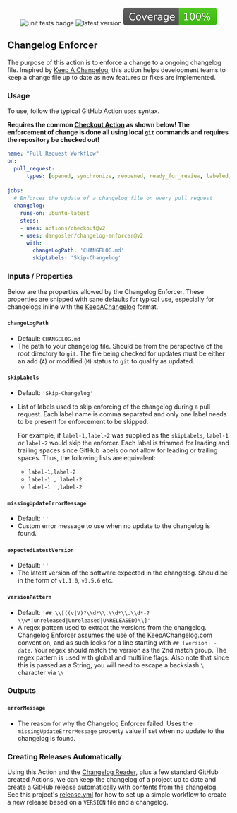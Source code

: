 <p align="center">
  <img src="https://github.com/dangoslen/changelog-enforcer/workflows/units-test/badge.svg?branch=master" alt="unit tests badge" />
  <img src="https://img.shields.io/github/v/release/dangoslen/changelog-enforcer?color=orange&label=Latest" alt="latest version" />
  <img src="./coverage/badge.svg" alt="coverage badge" />
 </p>

## Changelog Enforcer
The purpose of this action is to enforce a change to a ongoing changelog file. Inspired by [Keep A Changelog](https://keepachangelog.com/en/1.0.0/), this action helps development teams to keep a change file up to date as new features or fixes are implemented. 

### Usage
To use, follow the typical GitHub Action `uses` syntax. 

**Requires the common [Checkout Action](https://github.com/marketplace/actions/checkout) as shown below! The enforcement of change is done all using local `git` commands and requires the repository be checked out!**

```yaml
name: "Pull Request Workflow"
on:
  pull_request:
      types: [opened, synchronize, reopened, ready_for_review, labeled, unlabeled]

jobs:
  # Enforces the update of a changelog file on every pull request 
  changelog:
    runs-on: ubuntu-latest
    steps:
    - uses: actions/checkout@v2
    - uses: dangoslen/changelog-enforcer@v2
      with:
        changeLogPath: 'CHANGELOG.md'
        skipLabels: 'Skip-Changelog'
```

### Inputs / Properties
Below are the properties allowed by the Changelog Enforcer. These properties are shipped with sane defaults for typical use, especially for changelogs inline with the [KeepAChangelog](Keepachangelog.org) format.

#### `changeLogPath`
* Default: `CHANGELOG.md`
* The path to your changelog file. Should be from the perspective of the root directory to `git`. The file being checked for updates must be either an add (`A`) or modified (`M`) status to `git` to qualify as updated. 

#### `skipLabels` 
* Default: `'Skip-Changelog'` 
* List of labels used to skip enforcing of the changelog during a pull request. Each label name is comma separated and only one label needs to be present for enforcement to be skipped. 

  For example, if `label-1,label-2` was supplied as the `skipLabels`, `label-1` _or_ `label-2` would skip the enforcer. Each label is trimmed for leading and trailing spaces since GitHub labels do not allow for leading or trailing spaces. Thus, the following lists are equivalent:
  * `label-1,label-2`
  * `label-1 , label-2`
  * `label-1  ,label-2`

#### `missingUpdateErrorMessage`
* Default: `''`
* Custom error message to use when no update to the changelog is found.

#### `expectedLatestVersion`
* Default: `''`
* The latest version of the software expected in the changelog. Should be in the form of `v1.1.0`, `v3.5.6` etc.

#### `versionPattern`
* Default: `'## \\[((v|V)?\\d*\\.\\d*\\.\\d*-?\\w*|unreleased|Unreleased|UNRELEASED)\\]'`
* A regex pattern used to extract the versions from the changelog. Changelog Enforcer assumes the use of the KeepAChangelog.com convention, and as such looks for a line starting with `## [version] - date`. Your regex should match the version as the 2nd match group. The regex pattern is used with global and multiline flags. Also note that since this is passed as a String, you will need to escape a backslash `\` character via `\\`

### Outputs

#### `errorMessage`
* The reason for why the Changelog Enforcer failed. Uses the `missingUpdateErrorMessage` property value if set when no update to the changelog is found.

### Creating Releases Automatically
Using this Action and the [Changelog Reader](https://github.com/mindsers/changelog-reader-action), plus a few standard GitHub created Actions, we can keep the changelog of a project up to date and create a GitHub release automatically with contents from the changelog. See this project's [release.yml](./.github/workflows/release.yml) for how to set up a simple workflow to create a new release based on a `VERSION` file and a changelog.